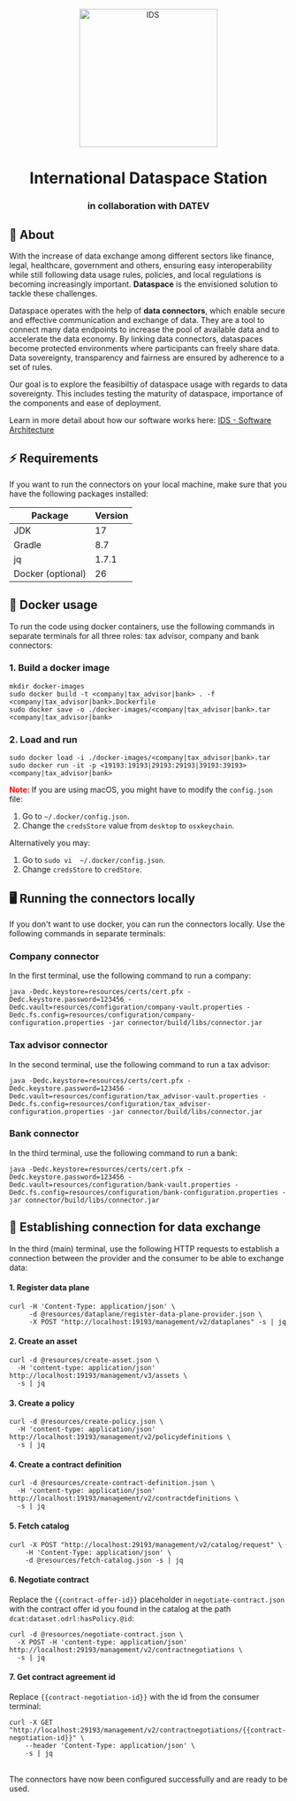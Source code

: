 <p align="center"> <img src="https://raw.githubusercontent.com/amosproj/amos2024ss02-international-dataspace-station/main/Deliverables/sprint-01/Team%20Logo.jpg" alt="IDS" style="width:250px;height:250px;"> </p>

<h1 align="center"> International Dataspace Station </h1> 
<h3 align="center"> in collaboration with DATEV </h3>

## 📖 About

With the increase of data exchange among different sectors like finance, legal, healthcare, government and others, ensuring easy interoperability while still following data usage rules, policies, and local regulations is becoming increasingly important. **Dataspace** is the envisioned solution to tackle these challenges.

Dataspace operates with the help of **data connectors**, which enable secure and effective communication and exchange of data. They are a tool to connect many data endpoints to increase the pool of available data and to accelerate the data economy. By linking data connectors, dataspaces become protected environments where participants can freely share data. Data sovereignty, transparency and fairness are ensured by adherence to a set of rules.

Our goal is to explore the feasibiltiy of dataspace usage with regards to data sovereignty. This includes testing the maturity of dataspace, importance of the components and ease of deployment.

Learn in more detail about how our software works here: [IDS - Software Architecture][software_architecture]

## ⚡️ Requirements

If you want to run the connectors on your local machine, make sure that you have the following packages installed:

| Package  | Version |
| -------- | ------- |
| JDK  | 17  |
| Gradle  | 8.7 |
| jq  | 1.7.1 |
| Docker (optional) | 26 |


## 🐳 Docker usage

To run the code using docker containers, use the following commands in separate terminals for all three roles: tax advisor, company and bank connectors:

### 1. Build a docker image
```
mkdir docker-images
sudo docker build -t <company|tax_advisor|bank> . -f <company|tax_advisor|bank>.Dockerfile
sudo docker save -o ./docker-images/<company|tax_advisor|bank>.tar <company|tax_advisor|bank>
```
### 2. Load and run

```
sudo docker load -i ./docker-images/<company|tax_advisor|bank>.tar
sudo docker run -it -p <19193:19193|29193:29193|39193:39193> <company|tax_advisor|bank>
```

<span style="color:red"><b> Note: </b></span> If you are using macOS, you might have to modify the `config.json` file:
1. Go to `~/.docker/config.json`.
2. Change the `credsStore` value from `desktop` to `osxkeychain`.

Alternatively you may:
1. Go to `sudo vi  ~/.docker/config.json`.
2. Change `credsStore` to `credStore`.

## 🖥️ Running the connectors locally

If you don't want to use docker, you can run the connectors locally. Use the following commands in separate terminals:

### Company connector

In the first terminal, use the following command to run a company:

```
java -Dedc.keystore=resources/certs/cert.pfx -Dedc.keystore.password=123456 -Dedc.vault=resources/configuration/company-vault.properties -Dedc.fs.config=resources/configuration/company-configuration.properties -jar connector/build/libs/connector.jar
```

### Tax advisor connector

In the second terminal, use the following command to run a tax advisor:

```
java -Dedc.keystore=resources/certs/cert.pfx -Dedc.keystore.password=123456 -Dedc.vault=resources/configuration/tax_advisor-vault.properties -Dedc.fs.config=resources/configuration/tax_advisor-configuration.properties -jar connector/build/libs/connector.jar
```

### Bank connector

In the third terminal, use the following command to run a bank:

```
java -Dedc.keystore=resources/certs/cert.pfx -Dedc.keystore.password=123456 -Dedc.vault=resources/configuration/bank-vault.properties -Dedc.fs.config=resources/configuration/bank-configuration.properties -jar connector/build/libs/connector.jar
```

## 🔗 Establishing connection for data exchange

In the third (main) terminal, use the following HTTP requests to establish a connection between the provider and the consumer to be able to exchange data:

#### 1. Register data plane

```
curl -H 'Content-Type: application/json' \
     -d @resources/dataplane/register-data-plane-provider.json \
     -X POST "http://localhost:19193/management/v2/dataplanes" -s | jq
```

#### 2. Create an asset

```
curl -d @resources/create-asset.json \
  -H 'content-type: application/json' http://localhost:19193/management/v3/assets \
  -s | jq
```

#### 3. Create a policy

```
curl -d @resources/create-policy.json \
  -H 'content-type: application/json' http://localhost:19193/management/v2/policydefinitions \
  -s | jq
```

#### 4. Create a contract definition

```
curl -d @resources/create-contract-definition.json \
  -H 'content-type: application/json' http://localhost:19193/management/v2/contractdefinitions \
  -s | jq
```

#### 5. Fetch catalog

```
curl -X POST "http://localhost:29193/management/v2/catalog/request" \
    -H 'Content-Type: application/json' \
    -d @resources/fetch-catalog.json -s | jq
```

#### 6. Negotiate contract

Replace the `{{contract-offer-id}}` placeholder in `negotiate-contract.json` with the contract offer id you found in the catalog at the path `dcat:dataset.odrl:hasPolicy.@id`:

```
curl -d @resources/negotiate-contract.json \
  -X POST -H 'content-type: application/json' http://localhost:29193/management/v2/contractnegotiations \
  -s | jq
```

#### 7. Get contract agreement id

Replace `{{contract-negotiation-id}}` with the id from the consumer terminal:

```
curl -X GET "http://localhost:29193/management/v2/contractnegotiations/{{contract-negotiation-id}}" \
    --header 'Content-Type: application/json' \
    -s | jq
```

<br>
The connectors have now been configured successfully and are ready to be used.

[software_architecture]: https://github.com/amosproj/amos2024ss02-international-dataspace-station/blob/main/Deliverables/sprint-02/software-architecture.pdf
